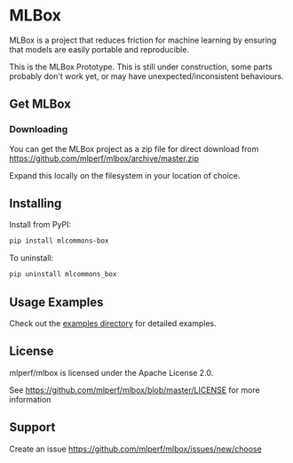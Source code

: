 # MLBox

MLBox is a project that reduces friction for machine learning by ensuring that models are easily portable and reproducible.

This is the MLBox Prototype. This is  still under construction, some parts probably don't work yet, or may have unexpected/inconsistent behaviours.

## Get MLBox

### Downloading

You can get the MLBox project as a zip file for direct download from https://github.com/mlperf/mlbox/archive/master.zip

Expand this locally on the filesystem in your location of choice.

## Installing

Install from PyPI:  
```sh
pip install mlcommons-box
```

To uninstall:

```sh
pip uninstall mlcommons_box
```


## Usage Examples

Check out the [examples directory](examples) for detailed examples.

## License
mlperf/mlbox is licensed under the Apache License 2.0. 

See https://github.com/mlperf/mlbox/blob/master/LICENSE for more information

## Support

Create an issue https://github.com/mlperf/mlbox/issues/new/choose
